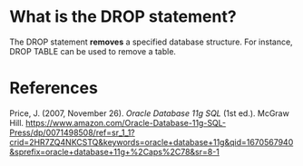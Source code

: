# What is the DROP statement? 


The DROP statement **removes** a specified database structure. For instance, DROP TABLE can be used to 
remove a table. 




# References 
Price, J. (2007, November 26). *Oracle Database 11g SQL* (1st ed.). McGraw Hill. <https://www.amazon.com/Oracle-Database-11g-SQL-Press/dp/0071498508/ref=sr_1_1?crid=2HR7ZQ4NKCSTQ&keywords=oracle+database+11g&qid=1670567940&sprefix=oracle+database+11g+%2Caps%2C78&sr=8-1>
